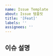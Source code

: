 ```yaml
---
name: Issue Template
about: Issue 템플릿
title: '[Feat]'
labels: ''
assignees: ''
---
```


<!-- 제목양식을 지켜주세요! [Feat] {제목~~} -->
<!-- Assignees, Label 붙이기 -->

## 이슈 설명
